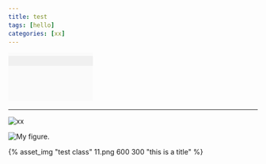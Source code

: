 ```yaml
---
title: test
tags: [hello]
categories: [xx]
---
```


![description](./test.png)

---

![xx](11.png)

<img src="{% asset_path 11.png %}" width="600px" title="My figure.">

{% asset_img "test class" 11.png 600 300 "this is a title" %}
